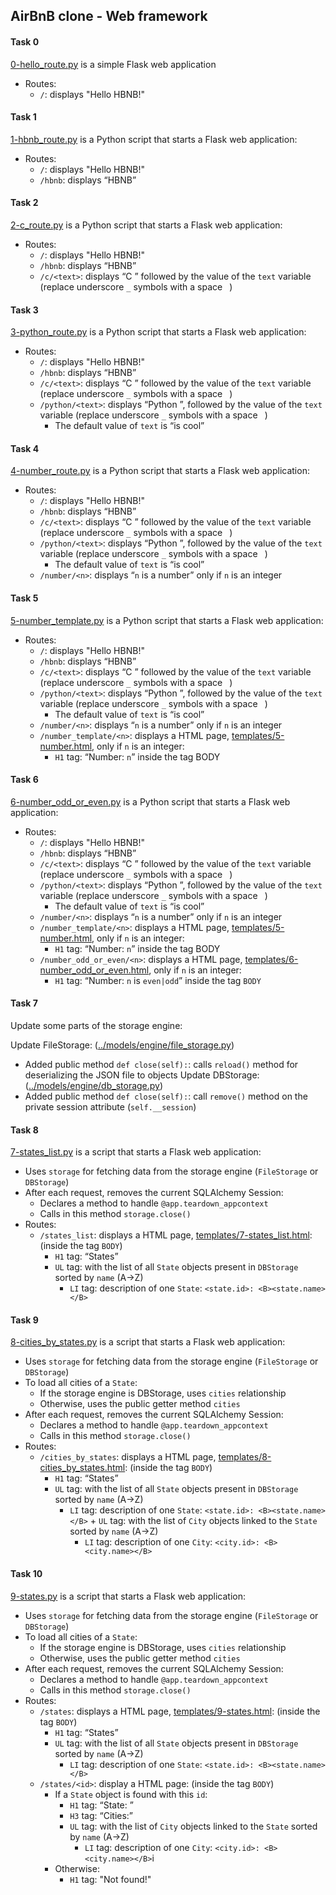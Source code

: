 ## AirBnB clone - Web framework

#### Task 0
[0-hello_route.py](0-hello_route.py) is a simple Flask web application
- Routes:
	- `/`: displays "Hello HBNB!"

#### Task 1
[1-hbnb_route.py](1-hbnb_route.py) is a Python script that starts a Flask web application:
- Routes:
	- `/`: displays "Hello HBNB!"
	- `/hbnb`: displays “HBNB”

#### Task 2
[2-c_route.py](2-c_route.py) is a Python script that starts a Flask web application:
- Routes:
	- `/`: displays "Hello HBNB!"
	- `/hbnb`: displays “HBNB”
	- `/c/<text>`: displays “C ” followed by the value of the `text` variable (replace underscore `_` symbols with a space ` `)

#### Task 3
[3-python_route.py](3-python_route.py) is a Python script that starts a Flask web application:
- Routes:
	- `/`: displays "Hello HBNB!"
	- `/hbnb`: displays “HBNB”
	- `/c/<text>`: displays “C ” followed by the value of the `text` variable (replace underscore `_` symbols with a space ` `)
	- `/python/<text>`: displays “Python ”, followed by the value of the `text` variable (replace underscore `_` symbols with a space ` `)
		- The default value of `text` is “is cool”

#### Task 4
[4-number_route.py](4-number_route.py) is a Python script that starts a Flask web application:
- Routes:
	- `/`: displays "Hello HBNB!"
	- `/hbnb`: displays “HBNB”
	- `/c/<text>`: displays “C ” followed by the value of the `text` variable (replace underscore `_` symbols with a space ` `)
	- `/python/<text>`: displays “Python ”, followed by the value of the `text` variable (replace underscore `_` symbols with a space ` `)
		- The default value of `text` is “is cool”
	- `/number/<n>`: displays “`n` is a number” only if `n` is an integer

#### Task 5
[5-number_template.py](5-number_template.py) is a Python script that starts a Flask web application:
- Routes:
	- `/`: displays "Hello HBNB!"
	- `/hbnb`: displays “HBNB”
	- `/c/<text>`: displays “C ” followed by the value of the `text` variable (replace underscore `_` symbols with a space ` `)
	- `/python/<text>`: displays “Python ”, followed by the value of the `text` variable (replace underscore `_` symbols with a space ` `)
		- The default value of `text` is “is cool”
	- `/number/<n>`: displays “`n` is a number” only if `n` is an integer
	- `/number_template/<n>`: displays a HTML page, [templates/5-number.html](templates/5-number.html), only if `n` is an integer:
		- `H1` tag: “Number: `n`” inside the tag BODY

#### Task 6
[6-number_odd_or_even.py](6-number_odd_or_even.py) is a Python script that starts a Flask web application:
- Routes:
	- `/`: displays "Hello HBNB!"
	- `/hbnb`: displays “HBNB”
	- `/c/<text>`: displays “C ” followed by the value of the `text` variable (replace underscore `_` symbols with a space ` `)
	- `/python/<text>`: displays “Python ”, followed by the value of the `text` variable (replace underscore `_` symbols with a space ` `)
		- The default value of `text` is “is cool”
	- `/number/<n>`: displays “`n` is a number” only if `n` is an integer
	- `/number_template/<n>`: displays a HTML page, [templates/5-number.html](templates/5-number.html), only if `n` is an integer:
		- `H1` tag: “Number: `n`” inside the tag BODY
	- `/number_odd_or_even/<n>`: displays a HTML page, [templates/6-number_odd_or_even.html](templates/6-number_odd_or_even.html), only if `n` is an integer:
		- `H1` tag: “Number: `n` is `even|odd`” inside the tag `BODY`

#### Task 7
Update some parts of the storage engine:

Update FileStorage: ([../models/engine/file_storage.py](../models/engine/file_storage.py))
- Added public method `def close(self):`: calls `reload()` method for deserializing the JSON file to objects
Update DBStorage: ([../models/engine/db_storage.py](../models/engine/db_storage.py))
- Added public method `def close(self):`: call `remove()` method on the private session attribute (`self.__session`)

#### Task 8
[7-states_list.py](7-states_list.py) is a script that starts a Flask web application:
- Uses `storage` for fetching data from the storage engine (`FileStorage` or `DBStorage`)
- After each request, removes the current SQLAlchemy Session:
	- Declares a method to handle `@app.teardown_appcontext`
	- Calls in this method `storage.close()`
- Routes:
	- `/states_list`: displays a HTML page, [templates/7-states_list.html](templates/7-states_list.html): (inside the tag `BODY`)
		- `H1` tag: “States”
		- `UL` tag: with the list of all `State` objects present in `DBStorage` sorted by `name` (A->Z)
			- `LI` tag: description of one `State`: `<state.id>: <B><state.name></B>`

#### Task 9
[8-cities_by_states.py](8-cities_by_states.py) is a script that starts a Flask web application:
- Uses `storage` for fetching data from the storage engine (`FileStorage` or `DBStorage`)
- To load all cities of a `State`:
	- If the storage engine is DBStorage, uses `cities` relationship
	- Otherwise, uses the public getter method `cities`
- After each request, removes the current SQLAlchemy Session:
	- Declares a method to handle `@app.teardown_appcontext`
	- Calls in this method `storage.close()`
- Routes:
	- `/cities_by_states`: displays a HTML page, [templates/8-cities_by_states.html](templates/8-cities_by_states.html): (inside the tag `BODY`)
		- `H1` tag: “States”
		- `UL` tag: with the list of all `State` objects present in `DBStorage` sorted by `name` (A->Z)
			- `LI` tag: description of one `State`: `<state.id>: <B><state.name></B>` + `UL` tag: with the list of `City` objects linked to the `State` sorted by `name` (A->Z)
				- `LI` tag: description of one `City`: `<city.id>: <B><city.name></B>`

#### Task 10
[9-states.py](9-states.py) is a script that starts a Flask web application:
- Uses `storage` for fetching data from the storage engine (`FileStorage` or `DBStorage`)
- To load all cities of a `State`:
	- If the storage engine is DBStorage, uses `cities` relationship
	- Otherwise, uses the public getter method `cities`
- After each request, removes the current SQLAlchemy Session:
	- Declares a method to handle `@app.teardown_appcontext`
	- Calls in this method `storage.close()`
- Routes:
	- `/states`: displays a HTML page, [templates/9-states.html](templates/9-states.html): (inside the tag `BODY`)
		- `H1` tag: “States”
		- `UL` tag: with the list of all `State` objects present in `DBStorage` sorted by `name` (A->Z)
			- `LI` tag: description of one `State`: `<state.id>: <B><state.name></B>`
	- `/states/<id>`: display a HTML page: (inside the tag `BODY`)
		- If a `State` object is found with this `id`:
			- `H1` tag: “State: ”
			- `H3` tag: “Cities:”
			- `UL` tag: with the list of `City` objects linked to the `State`     sorted by `name` (A->Z)
				- `LI` tag: description of one `City`: `<city.id>: <B><city.name></B>`i
		- Otherwise:
			- `H1` tag: "Not found!"

